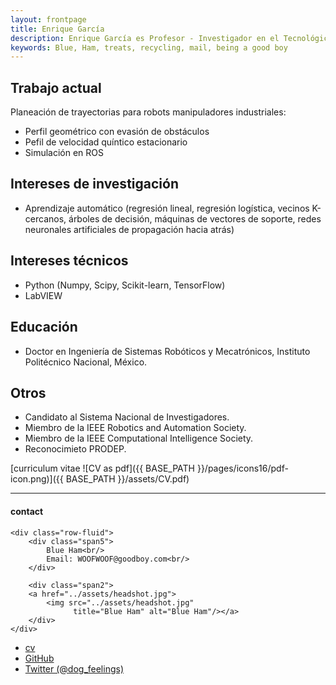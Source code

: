 ```yaml
---
layout: frontpage
title: Enrique García
description: Enrique García es Profesor - Investigador en el Tecnológico de Estudios Superiores de Huixquilucan.
keywords: Blue, Ham, treats, recycling, mail, being a good boy
---
```


## Trabajo actual
Planeación de trayectorias para robots manipuladores industriales:
- Perfil geométrico con evasión de obstáculos
- Pefil de velocidad quíntico estacionario
- Simulación en ROS

## Intereses de investigación
-  Aprendizaje automático (regresión lineal, regresión logística, vecinos K-cercanos, árboles de decisión, máquinas de vectores de soporte, redes neuronales artificiales de propagación hacia atrás)

## Intereses técnicos
- Python (Numpy, Scipy, Scikit-learn, TensorFlow)
- LabVIEW

## Educación
- Doctor en Ingeniería de Sistemas Robóticos y Mecatrónicos, Instituto Politécnico Nacional, México.

## Otros
- Candidato al Sistema Nacional de Investigadores.
- Miembro de la IEEE Robotics and Automation Society.  
- Miembro de la IEEE Computational Intelligence Society.
- Reconocimieto PRODEP.

[curriculum vitae ![CV as pdf]({{ BASE_PATH }}/pages/icons16/pdf-icon.png)]({{ BASE_PATH }}/assets/CV.pdf)<br/>


---


<div class="container">
<h4><a name="contact"></a>contact</h4>

    <div class="row-fluid">
        <div class="span5">
            Blue Ham<br/>
            Email: WOOFWOOF@goodboy.com<br/>
        </div>

        <div class="span2">
        <a href="../assets/headshot.jpg">
            <img src="../assets/headshot.jpg"
                  title="Blue Ham" alt="Blue Ham"/></a>
        </div>
    </div>
</div>

<div class="navbar">
  <div class="navbar-inner">
      <ul class="nav">
          <li><a href="{{ BASE_PATH }}/assets/CV.pdf">cv</a></li>
          <li><a href="https://github.com/mbcarlos">GitHub</a></li>
          <li><a href="https://twitter.com/dog_feelings">Twitter (@dog_feelings)</a></li>
      </ul>
  </div>
</div>
